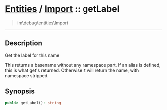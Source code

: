# [Entities](entities.md) / [Import](entities-Import.md) :: getLabel
 > im\debug\entities\Import
____

## Description
Get the label for this name

This returns a basename without any namespace part.
If an alias is defined, this is what get's returned.
Otherwise it will return the name, with namespace stripped.

## Synopsis
```php
public getLabel(): string
```
